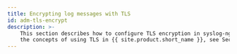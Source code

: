```yaml
---
title: Encrypting log messages with TLS
id: adm-tls-encrypt
description: >-
    This section describes how to configure TLS encryption in syslog-ng. For
    the concepts of using TLS in {{ site.product.short_name }}, see Secure logging using TLS.
---
```

